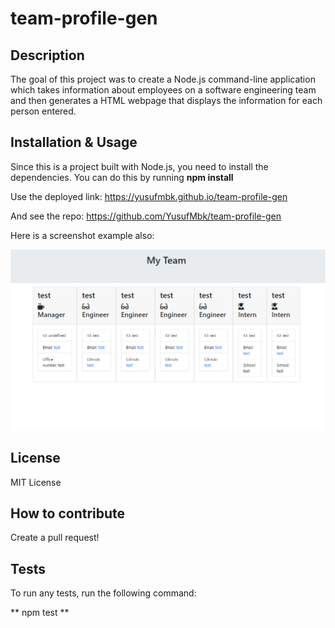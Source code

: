 # team-profile-gen

## Description

The goal of this project was to create a Node.js command-line application which takes information about employees on a software engineering team and then generates a HTML webpage that displays the information for each person entered.

## Installation & Usage

Since this is a project built with Node.js, you need to install the dependencies. You can do this by running **npm install**

Use the deployed link: https://yusufmbk.github.io/team-profile-gen

And see the repo: https://github.com/YusufMbk/team-profile-gen

Here is a screenshot example also:

![screenshot of the deployed page](./screenshot.png)

## License

MIT License

## How to contribute

Create a pull request!

## Tests

To run any tests, run the following command:

** npm test **

